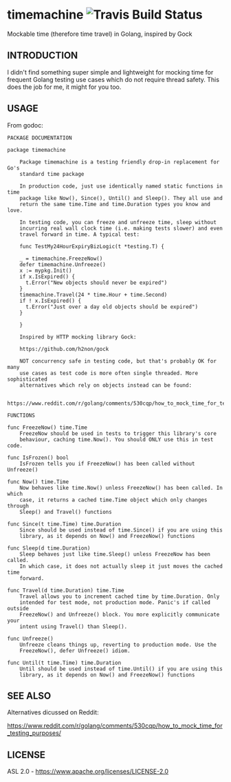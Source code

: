 # timemachine ![Travis Build Status](https://travis-ci.org/endotoh/timemachine.svg?branch=master)
Mockable time (therefore time travel) in Golang, inspired by Gock

## INTRODUCTION

I didn't find something super simple and lightweight for mocking time
for frequent Golang testing use cases which do not require thread safety. This
does the job for me, it might for you too.

## USAGE

From godoc:

```
PACKAGE DOCUMENTATION

package timemachine

    Package timemachine is a testing friendly drop-in replacement for Go's
    standard time package

    In production code, just use identically named static functions in time
    package like Now(), Since(), Until() and Sleep(). They all use and
    return the same time.Time and time.Duration types you know and love.

    In testing code, you can freeze and unfreeze time, sleep without
    incurring real wall clock time (i.e. making tests slower) and even
    travel forward in time. A typical test:

    func TestMy24HourExpiryBizLogic(t *testing.T) {

	_ = timemachine.FreezeNow()
	defer timemachine.Unfreeze()
	x := mypkg.Init()
	if x.IsExpired() {
	  t.Error("New objects should never be expired")
	}
	timemachine.Travel(24 * time.Hour + time.Second)
	if ! x.IsExpired() {
	  t.Error("Just over a day old objects should be expired")
	}

    }

    Inspired by HTTP mocking library Gock:

	https://github.com/h2non/gock

    NOT concurrency safe in testing code, but that's probably OK for many
    use cases as test code is more often single threaded. More sophisticated
    alternatives which rely on objects instead can be found:

	https://www.reddit.com/r/golang/comments/530cqp/how_to_mock_time_for_testing_purposes/

FUNCTIONS

func FreezeNow() time.Time
    FreezeNow should be used in tests to trigger this library's core
    behaviour, caching time.Now(). You should ONLY use this in test code.

func IsFrozen() bool
    IsFrozen tells you if FreezeNow() has been called without Unfreeze()

func Now() time.Time
    Now behaves like time.Now() unless FreezeNow() has been called. In which
    case, it returns a cached time.Time object which only changes through
    Sleep() and Travel() functions

func Since(t time.Time) time.Duration
    Since should be used instead of time.Since() if you are using this
    library, as it depends on Now() and FreezeNow() functions

func Sleep(d time.Duration)
    Sleep behaves just like time.Sleep() unless FreezeNow has been called.
    In which case, it does not actually sleep it just moves the cached time
    forward.

func Travel(d time.Duration) time.Time
    Travel allows you to increment cached time by time.Duration. Only
    intended for test mode, not production mode. Panic's if called outside
    FreezeNow() and Unfreeze() block. You more explicitly communicate your
    intent using Travel() than Sleep().

func Unfreeze()
    Unfreeze cleans things up, reverting to production mode. Use the
    FreezeNow(), defer Unfreeze() idiom.

func Until(t time.Time) time.Duration
    Until should be used instead of time.Until() if you are using this
    library, as it depends on Now() and FreezeNow() functions

```

## SEE ALSO

Alternatives dicussed on Reddit:

https://www.reddit.com/r/golang/comments/530cqp/how_to_mock_time_for_testing_purposes/


## LICENSE

ASL 2.0 - https://www.apache.org/licenses/LICENSE-2.0
